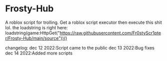 # Frosty-Hub
A roblox script for trolling.
Get a roblox script executor then execute this shit lol.
the loadstring is right here:
loadstring(game:HttpGet("https://raw.githubusercontent.com/Fr0styScr1pter/Frosty-Hub/main/source"))()


changelog:
dec 12 2022:Script came to the public
dec 13 2022:Bug fixes
dec 14 2022:Added more scripts
